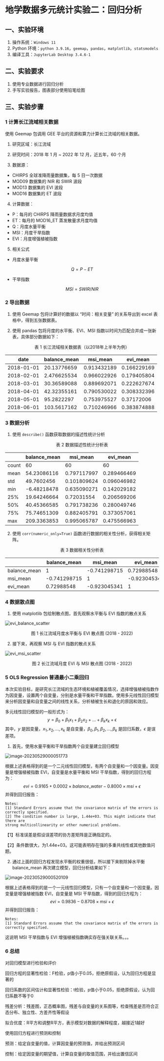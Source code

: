 # 地学数据多元统计实验二：回归分析



## 一、实验环境

1. 操作系统：`Windows 11`
2. Python 环境：`python 3.9.16`，`geemap`，`pandas`，`matplotlib`，`statsmodels`
3. 编译工具：`JupyterLab Desktop 3.4.6-1`



## 二、实验要求

1. 使用专业数据进行回归分析
2. 手写实验报告，图表部分使用铅笔绘图



## 三、实验步骤

### 1 计算长江流域相关数据

使用 Geemap 包调用 GEE 平台的资源和算力计算长江流域的相关数据。

1. 研究区域：长江流域

2. 研究时间：2018 年 1 月 ~ 2022 年 12 月，近五年，60 个月

3. 数据源：

- CHIRPS 全球准降雨量数据集，每 5 日一次数据
- MOD09 数据集的 NIR 和 SWIR 波段
- MOD13 数据集的 EVI 波段
- MOD16 数据集的 ET 波段

4. 计算数据：

- P：每月的 CHIRPS 降雨量数据求月度均值
- ET：每月的 MOD16_ET 蒸发散量求月度均值
- Q：月度水量平衡
- MSI：月度干旱指数
- EVI：月度增强植被指数

5. 相关公式

- 月度水量平衡

$$
Q=P-ET \tag*{(1)}
$$

- 干旱指数

$$
MSI = SWIR / NIR \tag*{(2)}
$$

### 2 导出数据

1. 使用 Geemap 包将计算好的数据以 “时间：相关变量” 的关系导出到 excel 表格中，得到五张数据表。

2. 使用 pandas 包将月度的水平衡、EVI、MSI 指数以时间为匹配合并成一张新表，具体部分数据如下：

<center>表 1 长江流域相关数据表（以2018年上半年为例）</center>

| date       | balance_mean | msi_mean    | evi_mean    |
| ---------- | ------------ | ----------- | ----------- |
| 2018-01-01 | 20.13776659  | 0.913432189 | 0.166229169 |
| 2018-02-01 | 2.476625534  | 0.966022926 | 0.179405804 |
| 2018-03-01 | 30.36589088  | 0.889692071 | 0.222627674 |
| 2018-04-01 | 42.32355161  | 0.790530022 | 0.308332396 |
| 2018-05-01 | 95.2822297   | 0.753975527 | 0.37172006  |
| 2018-06-01 | 103.5617162  | 0.710246966 | 0.383874888 |

### 3 数据分析

1. 使用 `describe()` 函数获取数据的描述性统计分析

<center>表 2 数据描述性统计分析表</center>

|       | balance_mean | msi_mean    | evi_mean    |
| ----- | ------------ | ----------- | ----------- |
| count | 60           | 60          | 60          |
| mean  | 54.23086116  | 0.797117997 | 0.289466469 |
| std   | 49.7602456   | 0.101809624 | 0.096046982 |
| min   | -6.48218478  | 0.635090271 | 0.142029182 |
| 25%   | 19.64246664  | 0.72031554  | 0.206569206 |
| 50%   | 40.45366585  | 0.791738236 | 0.280049746 |
| 75%   | 75.74651309  | 0.882405791 | 0.373057061 |
| max   | 209.3363853  | 0.995065787 | 0.475566963 |

2. 使用 `corr(numeric_only=True)` 函数进行数据的相关性分析，获得相关矩阵。

<center>表 3 数据相关性分析表</center>

|              | balance_mean | msi_mean     | evi_mean     |
| ------------ | ------------ | ------------ | ------------ |
| balance_mean | 1            | -0.741298715 | 0.72988548   |
| msi_mean     | -0.741298715 | 1            | -0.923045341 |
| evi_mean     | 0.72988548   | -0.923045341 | 1            |

### 4 数据散点图

1. 使用 matplotlib 包绘制散点图，首先观察水平衡与 EVI 指数的散点关系

![evi_balance_scatter](./img/evi_balance_scatter.png)

<center>图 1 长江流域月度水平衡与 EVI 散点图 (2018 - 2022)</center>

2. 接下来，再观察 MSI 与 EVI 指数的散点关系

![evi_msi_scatter](./img/evi_msi_scatter.png)

<center>图 2 长江流域月度 EVI 与 MSI 散点图 (2018 - 2022)</center>

### 5 OLS Regression 普通最小二乘回归

本次实验目标，是研究长江流域的生态环境和植被覆盖情况，选择增强植被指数作为因变量，设置两个自变量，分别是水量平衡和干旱指数。使用多元线性回归模型来分析因变量和自变量之间的线性关系，分析植被生长和退化的原因和效应。

多元线性回归模型的一般形式为：
$$
y=\beta_0+\beta_1x_1+\beta_2x_2+...+\beta_kx_k+\epsilon \tag*{(3)}
$$
其中，$y$ 是因变量，$x_1,x_2,...,x_k$ 是自变量，$β_0,β_1,β_2,...,β_k$ 是回归系数，$ϵ$ 是误差项。

1. 首先，使用水量平衡和干旱指数两个自变量建立回归模型

![image-20230529000051773](./img/image-20230529000051773.png)

根据上述表格得到的是一个二元线性回归模型，有两个自变量和一个因变量。因变量是增强植被指数 EVI，自变量是水量平衡和 MSI 干旱指数，得到的回归方程为：
$$
evi = 0.9165 + 0.0002 \times balance\_water - 0.8000 \times msi + \epsilon
$$
并得到回归报告：

```
Notes:
[1] Standard Errors assume that the covariance matrix of the errors is correctly specified.
[2] The condition number is large, 1.44e+03. This might indicate that there are
strong multicollinearity or other numerical problems.
```

【1】标准误差是假设误差项的协方差矩阵是正确指定的。

【2】条件数很大，为1.44e+03。这可能表明存在强的多重共线性或其他数值问题。

2. 通过上面的回归方程发现水平衡的权重很低，所以接下来剔除掉水平衡 balance_mean 再次建立模型，回归分析结果如下：

![image-20230529000520109](./img/image-20230529000520109.png)

根据上述表格得到的是一个一元线性回归模型，只有一个自变量和一个因变量。因变量是增强植被指数 EVI，自变量是 MSI 干旱指数，得到的回归方程为：
$$
evi = 0.9836 - 0.8708 \times msi + \epsilon
$$
并得到回归报告：

```
Notes:
[1] Standard Errors assume that the covariance matrix of the errors is correctly specified.
```

这说明 MSI 干旱指数与 EVI 增强植被指数确实存在强关联关系。。。

### 6 总结

对回归模型进行检验和评价

回归方程的显著性检验：F检验，p值小于0.05，拒绝原假设，认为回归方程是显著的

回归系数的区间估计和显著性检验：t检验，p值小于0.05，拒绝原假设，认为回归系数不等于0

残差分析：残差图，正态概率图，残差与自变量的关系图等，检查残差是否符合正态分布、独立性、方差齐性等假设

拟合优度：R平方和调整R平方，表示模型对数据的解释程度，越接近1越好

使用回归方程进行预测和控制

预测：给定自变量的值，计算因变量的预测值，并给出预测区间

控制：给定因变量的期望值，计算自变量的取值范围，并给出置信区间

